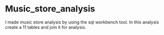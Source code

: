 # Music_store_analysis
I made music store analysis by using the sql workbench tool. In this analysis create a 11 tables and join it for analysis.

